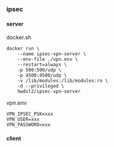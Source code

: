 ### ipsec

#### server

docker.sh

```shell
docker run \
    --name ipsec-vpn-server \
    --env-file ./vpn.env \
    --restart=always \
    -p 500:500/udp \
    -p 4500:4500/udp \
    -v /lib/modules:/lib/modules:ro \
    -d --privileged \
    hwdsl2/ipsec-vpn-server
```

vpn.env 

```
VPN_IPSEC_PSK=xxx
VPN_USER=xxx
VPN_PASSWORD=xxx
```

#### client